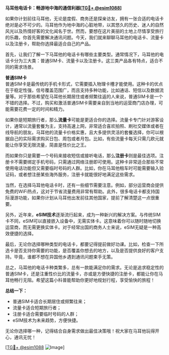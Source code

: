 **马耳他电话卡：畅游地中海的通信利器[[TG💪+ @esim1088](https://t.me/s/esim1088)]**

如果你计划前往马耳他，无论是度假、商务还是探亲访友，拥有一张合适的电话卡绝对是必不可少的。马耳他作为地中海的心脏地带，以其悠久的历史、迷人的自然风光以及热情好客的文化闻名于世。然而，要想在这片美丽的土地上尽情享受旅行的乐趣，你首先需要解决通讯问题。今天，我们就来聊聊马耳他的电话卡、流量卡以及注册卡，帮助你选择最适合自己的产品。

首先，让我们了解一下马耳他的电话卡有哪些主要类型。通常情况下，马耳他的电话卡分为三大类：普通SIM卡、流量卡以及注册卡。这三类产品各有特点，适合不同的需求场景。

**普通SIM卡**  
普通SIM卡是最传统的手机卡形式，它需要插入物理卡槽才能使用。这种卡的优点在于稳定性强，信号覆盖范围广，而且支持多种功能，比如通话、短信以及数据流量等。对于那些希望在马耳他长期居住或者频繁往返的人来说，普通SIM卡是一个不错的选择。不过，购买和激活普通SIM卡需要亲自到当地的运营商门店办理，可能需要花费一定的时间和精力。

如果你是短期旅行者，那么**流量卡**可能是更适合你的选择。流量卡专门针对游客设计，通常以流量套餐为主，支持高速上网，非常适合喜欢拍照、刷社交媒体或者在线导航的朋友。马耳他的流量卡价格实惠，且大多提供灵活的套餐选择，你可以根据自己的实际需求购买日包、周包或者月包。比如，有些流量卡每天只需几欧元就能让你享受无限流量，简直是性价比之王。

而如果你只是需要一个号码来接收短信或接听电话，那么**注册卡**则是最佳选项。注册卡不需要绑定手机号码，只需通过网络注册即可使用。这种卡非常适合那些不常使用电话功能但又需要临时号码的人群。比如，你在马耳他租车时可能需要输入验证码，或者想注册某些海外服务，注册卡就能很好地满足这些需求。

当然，在选择马耳他电话卡时，还有一些细节需要注意。例如，部分运营商会提供免费的WiFi热点，这对于节省流量费用非常有帮助。此外，很多电话卡都支持国际漫游功能，如果你计划从马耳他出发前往其他国家，提前了解清楚这一点很重要。

另外，近年来，**eSIM技术**逐渐流行起来，成为一种新兴的解决方案。与传统SIM卡不同，eSIM可以直接嵌入设备中，无需实体卡。这意味着你可以随时随地切换运营商，而无需更换实体卡。对于经常出国的商务人士来说，eSIM无疑是一种高效便捷的选择。

最后，无论你选择哪种类型的电话卡，都要记得提前做好功课。比如，检查一下所选卡是否支持你需要的功能，是否覆盖你想去的地方，以及是否提供良好的客户支持。毕竟，谁都不想在异国他乡遇到通讯问题束手无策。

总之，马耳他的电话卡种类繁多，总有一款能满足你的需求。无论是追求稳定性的普通SIM卡，还是注重性价比的流量卡，亦或是方便快捷的注册卡，都能让你在马耳他畅行无阻。希望这篇小科普能帮助你更好地规划行程，享受愉快的旅程！

**总结一下：**  
- 普通SIM卡适合长期居住或频繁往来；  
- 流量卡适合短期旅行者；  
- 注册卡适合需要临时号码的人群；  
- eSIM技术为未来趋势，方便快捷。

无论你选择哪一种，记得结合自身需求做出最佳决策哦！祝大家在马耳他玩得开心，通讯无忧！  

[[TG💪+ @esim1088](https://t.me/s/esim1088) ![Image](https://i.postimg.cc/4NQfJmqS/Snipaste-2025-05-13-00-14-12.png)]